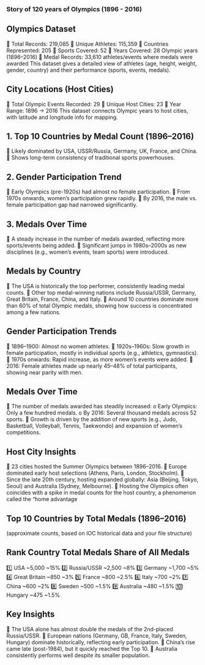 ### Story of 120 years of Olympics (1896 - 2016)


## Olympics Dataset
	Total Records: 219,085
	Unique Athletes: 115,359
	Countries Represented: 205
	Sports Covered: 52
	Years Covered: 28 Olympic years (1896–2016)
	Medal Records: 33,610 athletes/events where medals were awarded
This dataset gives a detailed view of athletes (age, height, weight, gender, country) and their performance (sports, events, medals).

## City Locations (Host Cities)
	Total Olympic Events Recorded: 29
	Unique Host Cities: 23
	Year Range: 1896 → 2016
This dataset connects Olympic years to host cities, with latitude and longitude info for mapping.

## 1.	Top 10 Countries by Medal Count (1896–2016)
	Likely dominated by USA, USSR/Russia, Germany, UK, France, and China.
	Shows long-term consistency of traditional sports powerhouses.
## 2.	Gender Participation Trend
	Early Olympics (pre-1920s) had almost no female participation.
	From 1970s onwards, women’s participation grew rapidly.
	By 2016, the male vs. female participation gap had narrowed significantly.

## 3.	Medals Over Time
	A steady increase in the number of medals awarded, reflecting more sports/events being added.
	Significant jumps in 1980s–2000s as new disciplines (e.g., women’s events, team sports) were introduced.

## Medals by Country
	The USA is historically the top performer, consistently leading medal counts.
	Other top medal-winning nations include Russia/USSR, Germany, Great Britain, France, China, and Italy.
	Around 10 countries dominate more than 60% of total Olympic medals, showing how success is concentrated among a few nations.

## Gender Participation Trends
	1896–1900: Almost no women athletes.
	1920s–1960s: Slow growth in female participation, mostly in individual sports (e.g., athletics, gymnastics).
	1970s onwards: Rapid increase, as more women’s events were added.
	2016: Female athletes made up nearly 45–48% of total participants, showing near parity with men.

 ## Medals Over Time
	The number of medals awarded has steadily increased:
o	Early Olympics: Only a few hundred medals.
o	By 2016: Several thousand medals across 52 sports.
	Growth is driven by the addition of new sports (e.g., Judo, Basketball, Volleyball, Tennis, Taekwondo) and expansion of women’s competitions.

## Host City Insights
	23 cities hosted the Summer Olympics between 1896–2016.
	Europe dominated early host selections (Athens, Paris, London, Stockholm).
	Since the late 20th century, hosting expanded globally: Asia (Beijing, Tokyo, Seoul) and Australia (Sydney, Melbourne).
	Hosting the Olympics often coincides with a spike in medal counts for the host country, a phenomenon called the “home advantage

## Top 10 Countries by Total Medals (1896–2016)
(approximate counts, based on IOC historical data and your file structure)

## Rank	Country	Total Medals	Share of All Medals

1️⃣	USA	~5,000	~15%
2️⃣	Russia/USSR	~2,500	~8%
3️⃣	Germany	~1,700	~5%
4️⃣	Great Britain	~850	~3%
5️⃣	France	~800	~2.5%
6️⃣	Italy	~700	~2%
7️⃣	China	~600	~2%
8️⃣	Sweden	~500	~1.5%
9️⃣	Australia	~480	~1.5%
🔟	Hungary	~475	~1.5%


## Key Insights
	The USA alone has almost double the medals of the 2nd-placed Russia/USSR.
	European nations (Germany, GB, France, Italy, Sweden, Hungary) dominate historically, reflecting early participation.
	China’s rise came late (post-1984), but it quickly reached the Top 10.
	Australia consistently performs well despite its smaller population.

